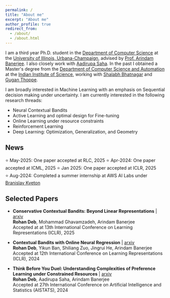 ```yaml
---
permalink: /
title: "About me"
excerpt: "About me"
author_profile: true
redirect_from: 
  - /about/
  - /about.html
---
```


I am a third year Ph.D. student in the [Department of Computer Science](https://www.cs.illinois.edu) at the [University of Illinois, Urbana-Champaign](https://www.illinois.edu), advised by [Prof. Arindam Banerjee](https://arindam.cs.illinois.edu/). I also closely work with [Aadirupa Saha](https://aadirupa.github.io/). In the past I obtained a Master's degree from the [Department of Computer Science and Automation](https://www.csa.iisc.ac.in/) at the [Indian Institute of Science](https://iisc.ac.in/), working with [Shalabh Bhatnagar](https://www.csa.iisc.ac.in/~shalabh/) and [Gugan Thoppe](https://sites.google.com/site/gugancth/).

I am broadly interested in Machine Learning with an emphasis on Sequential decision making under uncertainty. I am currently interested in the following research threads:

- Neural Contextual Bandits
- Active Learning and optimal design for Fine-tuning
- Online Learning under resource constraints
- Reinforcement Learning
- Deep Learning: Optimization, Generalization, and Geometry

## News
⭐ May-2025: One paper accepted at RLC, 2025
⭐ Apr-2024: One paper accepted at ICML, 2025
⭐ Jan 2025: One paper accepted at ICLR, 2025  
⭐ Aug-2024: Completed a summer internship at AWS AI Labs under [Branislav Kveton](https://bkveton.com/)  

## Selected Papers
- **Conservative Contextual Bandits: Beyond Linear Representations** | [arxiv](https://arxiv.org/abs/2412.06165)  
**Rohan Deb**, Mohammad Ghavamzadeh, Arindam Banerjee  
Accepted at at 13th International Conference on Learning Representations (ICLR), 2025
  
- **Contextual Bandits with Online Neural Regression** | [arxiv](https://arxiv.org/abs/2312.07145)  
**Rohan Deb**, Yikun Ban, Shiliang Zuo, Jingrui He, Arindam Banerjee  
Accepted at 12th International Conference on Learning Representations (ICLR), 2024

- **Think Before You Duel: Understanding Complexities of Preference Learning under
Constrained Resources** | [arxiv](https://arxiv.org/abs/2312.17229)  
**Rohan Deb**, Aadirupa Saha, Arindam Banerjee  
Accepted at 27th International Conference on Artificial Intelligence and Statistics (AISTATS), 2024
